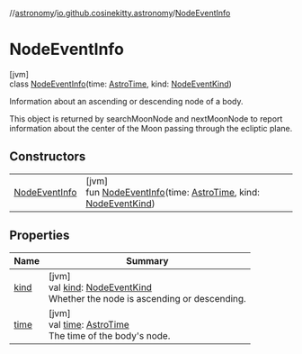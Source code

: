 //[astronomy](../../../index.md)/[io.github.cosinekitty.astronomy](../index.md)/[NodeEventInfo](index.md)

# NodeEventInfo

[jvm]\
class [NodeEventInfo](index.md)(time: [AstroTime](../-astro-time/index.md), kind: [NodeEventKind](../-node-event-kind/index.md))

Information about an ascending or descending node of a body.

This object is returned by searchMoonNode and nextMoonNode to report information about the center of the Moon passing through the ecliptic plane.

## Constructors

| | |
|---|---|
| [NodeEventInfo](-node-event-info.md) | [jvm]<br>fun [NodeEventInfo](-node-event-info.md)(time: [AstroTime](../-astro-time/index.md), kind: [NodeEventKind](../-node-event-kind/index.md)) |

## Properties

| Name | Summary |
|---|---|
| [kind](kind.md) | [jvm]<br>val [kind](kind.md): [NodeEventKind](../-node-event-kind/index.md)<br>Whether the node is ascending or descending. |
| [time](time.md) | [jvm]<br>val [time](time.md): [AstroTime](../-astro-time/index.md)<br>The time of the body's node. |
